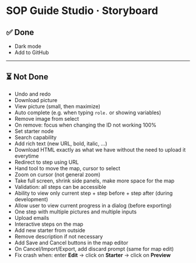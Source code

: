 # SOP Guide Studio · Storyboard



## ✅ Done

- Dark mode  
- Add to GitHub  

---

## ⏳ Not Done

- Undo and redo  
- Download picture  
- View picture (small, then maximize)  
- Auto complete (e.g. when typing `role.` or showing variables)  
- Remove image from select  
- On remove: focus when changing the ID not working 100%  
- Set starter node  
- Search capability  
- Add rich text (new URL, bold, italic, …)  
- Download HTML exactly as what we have without the need to upload it everytime 
- Redirect to step using URL  
- Hand tool to move the map, cursor to select  
- Zoom on cursor (not general zoom)  
- Take full screen, shrink side panels, make more space for the map  
- Validation: all steps can be accessible  
- Ability to view only current step + step before + step after (during development)  
- Allow user to view current progress in a dialog (before exporting)  
- One step with multiple pictures and multiple inputs  
- Upload emails  
- Interactive steps on the map  
- Add new starter from outside  
- Remove description if not necessary  
- Add Save and Cancel buttons in the map editor  
- On Cancel/Import/Export, add discard prompt (same for map edit)  
- Fix crash when: enter **Edit** → click on **Starter** → click on **Preview**  
